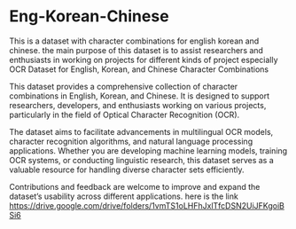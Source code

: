 # Eng-Korean-Chinese
This is a dataset with character combinations for english korean and chinese. the main purpose of this dataset is to assist researchers and enthusiasts in working on projects for different kinds of project especially OCR
Dataset for English, Korean, and Chinese Character Combinations

This dataset provides a comprehensive collection of character combinations in English, Korean, and Chinese. It is designed to support researchers, developers, and enthusiasts working on various projects, particularly in the field of Optical Character Recognition (OCR).

The dataset aims to facilitate advancements in multilingual OCR models, character recognition algorithms, and natural language processing applications. Whether you are developing machine learning models, training OCR systems, or conducting linguistic research, this dataset serves as a valuable resource for handling diverse character sets efficiently.

Contributions and feedback are welcome to improve and expand the dataset’s usability across different applications.
here is the link https://drive.google.com/drive/folders/1vmTS1oLHFhJxlTfcDSN2UiJFKgoiBSi6
